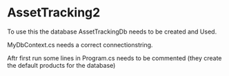# AssetTracking2

To use this the database AssetTrackingDb
needs to be created and Used.

MyDbContext.cs needs a correct connectionstring.

Aftr first run some lines in Program.cs needs to be commented
(they create the default products for the database)


